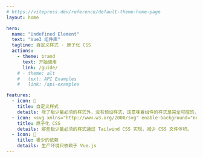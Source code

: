 ```yaml
---
# https://vitepress.dev/reference/default-theme-home-page
layout: home

hero:
  name: "Undefined Element"
  text: "Vue3 组件库"
  tagline: 自定义样式 · 原子化 CSS
  actions:
    - theme: brand
      text: 开始使用
      link: /guide/
    # - theme: alt
    #   text: API Examples
    #   link: /api-examples

features:
  - icon: 📝
    title: 自定义样式
    details: 除了极少量必须的样式外，没有预设样式，这意味着组件的样式是完全可控的，你不必再把精力花费在修改组件样式上。
  - icon: <svg xmlns="http://www.w3.org/2000/svg" enable-background="new 0 0 24 24" height="24px" viewBox="0 0 24 24" width="24px" fill="#000000"><g><rect fill="none" height="24" width="24"/></g><g><path d="M9.5,14v-1H11v0.5h2v-1h-2.5c-0.55,0-1-0.45-1-1V10c0-0.55,0.45-1,1-1h3c0.55,0,1,0.45,1,1v1H13v-0.5h-2v1h2.5 c0.55,0,1,0.45,1,1V14c0,0.55-0.45,1-1,1h-3C9.95,15,9.5,14.55,9.5,14z M17,15h3c0.55,0,1-0.45,1-1v-1.5c0-0.55-0.45-1-1-1h-2.5v-1 h2V11H21v-1c0-0.55-0.45-1-1-1h-3c-0.55,0-1,0.45-1,1v1.5c0,0.55,0.45,1,1,1h2.5v1h-2V13H16v1C16,14.55,16.45,15,17,15z M8,10 c0-0.55-0.45-1-1-1H4c-0.55,0-1,0.45-1,1v4c0,0.55,0.45,1,1,1h3c0.55,0,1-0.45,1-1v-1H6.5v0.5h-2v-3h2V11H8V10z"/></g></svg>
    title: 原子化 CSS
    details: 那些极少量必须的样式通过 Tailwind CSS 实现，减少 CSS 文件体积。
  - icon: 🚀
    title: 极少的依赖
    details: 生产环境只依赖于 Vue.js
---
```


